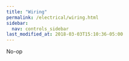 ```yaml
---
title: "Wiring"
permalink: /electrical/wiring.html
sidebar:
  nav: controls_sidebar
last_modified_at: 2018-03-03T15:10:36-05:00
---
```


No-op
